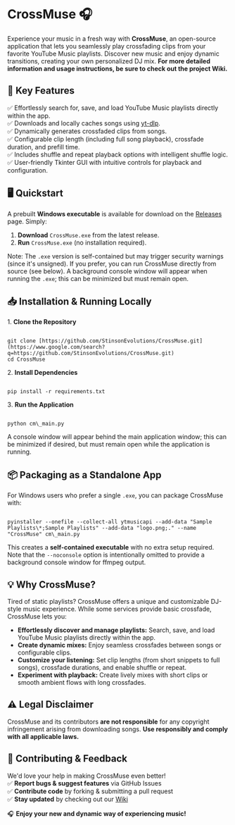 # CrossMuse 🎧

Experience your music in a fresh way with **CrossMuse**, an open-source application that lets you seamlessly play crossfading clips from your favorite YouTube Music playlists. Discover new music and enjoy dynamic transitions, creating your own personalized DJ mix. **For more detailed information and usage instructions, be sure to check out the project Wiki.**


## 🚀 **Key Features**

✅ Effortlessly search for, save, and load YouTube Music playlists directly within the app.  
✅ Downloads and locally caches songs using [yt-dlp](https://github.com/yt-dlp/yt-dlp).  
✅ Dynamically generates crossfaded clips from songs.  
✅ Configurable clip length (including full song playback), crossfade duration, and prefill time.  
✅ Includes shuffle and repeat playback options with intelligent shuffle logic.  
✅ User-friendly Tkinter GUI with intuitive controls for playback and configuration.


## 🖥️ Quickstart

A prebuilt **Windows executable** is available for download on the [Releases](https://github.com/StinsonEvolutions/CrossMuse/releases) page. Simply:

1. **Download** `CrossMuse.exe` from the latest release.
2. **Run** `CrossMuse.exe` (no installation required).

Note: The `.exe` version is self-contained but may trigger security warnings (since it's unsigned). If you prefer, you can run CrossMuse directly from source (see below). A background console window will appear when running the `.exe`; this can be minimized but must remain open.


## 📥 Installation & Running Locally

1️. **Clone the Repository**
```

git clone [https://github.com/StinsonEvolutions/CrossMuse.git](https://www.google.com/search?q=https://github.com/StinsonEvolutions/CrossMuse.git)
cd CrossMuse

```
2️. **Install Dependencies**
```

pip install -r requirements.txt

```
3️. **Run the Application**
```

python cm\_main.py

```

A console window will appear behind the main application window; this can be minimized if desired, but must remain open while the application is running.


## 📦 Packaging as a Standalone App

For Windows users who prefer a single `.exe`, you can package CrossMuse with:
```

pyinstaller --onefile --collect-all ytmusicapi --add-data "Sample Playlists\*;Sample Playlists" --add-data "logo.png;." --name "CrossMuse" cm\_main.py

```
This creates a **self-contained executable** with no extra setup required. Note that the `--noconsole` option is intentionally omitted to provide a background console window for ffmpeg output.


## 💡 Why CrossMuse?

Tired of static playlists? CrossMuse offers a unique and customizable DJ-style music experience. While some services provide basic crossfade, CrossMuse lets you:

- **Effortlessly discover and manage playlists:** Search, save, and load YouTube Music playlists directly within the app.
- **Create dynamic mixes:** Enjoy seamless crossfades between songs or configurable clips.
- **Customize your listening:** Set clip lengths (from short snippets to full songs), crossfade durations, and enable shuffle or repeat.
- **Experiment with playback:** Create lively mixes with short clips or smooth ambient flows with long crossfades.


## ⚠️ Legal Disclaimer

CrossMuse and its contributors **are not responsible** for any copyright infringement arising from downloading songs. **Use responsibly and comply with all applicable laws.**


## 🤝 Contributing & Feedback

We'd love your help in making CrossMuse even better!  
✅ **Report bugs & suggest features** via GitHub Issues  
✅ **Contribute code** by forking & submitting a pull request  
✅ **Stay updated** by checking out our [Wiki](https://github.com/StinsonEvolutions/CrossMuse/wiki)

🎧 **Enjoy your new and dynamic way of experiencing music!**
